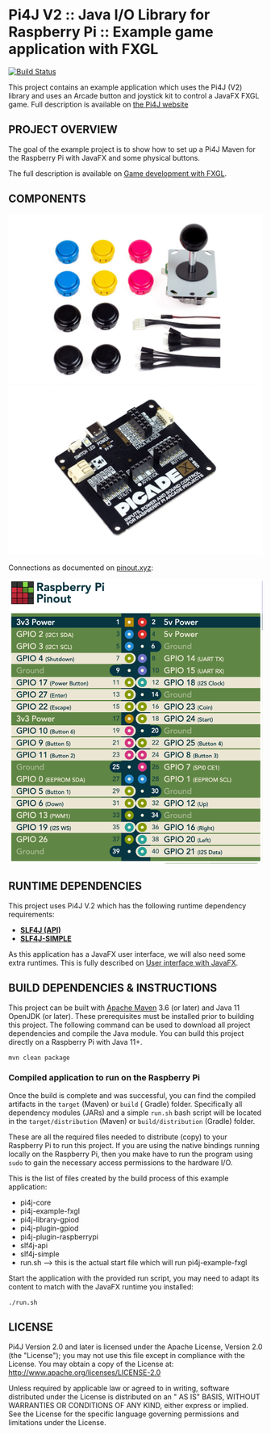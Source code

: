Pi4J V2 :: Java I/O Library for Raspberry Pi :: Example game application with FXGL
===================================================================================

[![Build Status](https://github.com/pi4j/pi4j-example-fxgl/workflows/Maven/badge.svg)](https://github.com/Pi4J/pi4j-example-fxgl/actions/workflows/maven.yml)

This project contains an example application which uses the Pi4J (V2) library and uses an Arcade button and joystick kit
to control a JavaFX FXGL game. Full description is available on
[the Pi4J website](https://pi4j.com/getting-started/fxgl/)

## PROJECT OVERVIEW

The goal of the example project is to show how to set up a Pi4J Maven for the Raspberry Pi with JavaFX and some physical
buttons.

The full description is available on
[Game development with FXGL](https://pi4j.com/getting-started/fxgl/).

## COMPONENTS

![Arcade kit components](assets/arcade_parts_kit.jpg)
![Picade Hat](assets/picade_hat.jpg)

Connections as documented on [pinout.xyz](https://pinout.xyz/pinout/picade_hat):

![Picade Hat pin numbers](assets/picade_hat_pin_numbers.png)

## RUNTIME DEPENDENCIES

This project uses Pi4J V.2 which has the following runtime dependency requirements:

- [**SLF4J (API)**](https://www.slf4j.org/)
- [**SLF4J-SIMPLE**](https://www.slf4j.org/)

As this application has a JavaFX user interface, we will also need some extra runtimes. This is fully described
on [User interface with JavaFX](https://pi4j.com/getting-started/user-interface-with-javafx/).

## BUILD DEPENDENCIES & INSTRUCTIONS

This project can be built with [Apache Maven](https://maven.apache.org/) 3.6
(or later) and Java 11 OpenJDK (or later). These prerequisites must be installed prior to building this project. The
following command can be used to download all project dependencies and compile the Java module. You can build this
project directly on a Raspberry Pi with Java 11+.

```
mvn clean package
```

### Compiled application to run on the Raspberry Pi

Once the build is complete and was successful, you can find the compiled artifacts in the `target` (Maven) or `build` (
Gradle) folder. Specifically all dependency modules (JARs) and a simple `run.sh` bash script will be located in the
`target/distribution` (Maven) or `build/distribution` (Gradle) folder.

These are all the required files needed to distribute (copy) to your Raspberry Pi to run this project. If you are using
the native bindings running locally on the Raspberry Pi, then you make have to run the program using `sudo`
to gain the necessary access permissions to the hardware I/O.

This is the list of files created by the build process of this example application:

* pi4j-core
* pi4j-example-fxgl
* pi4j-library-gpiod
* pi4j-plugin-gpiod
* pi4j-plugin-raspberrypi
* slf4j-api
* slf4j-simple
* run.sh --> this is the actual start file which will run pi4j-example-fxgl

Start the application with the provided run script, you may need to adapt its content to match with the JavaFX runtime you installed:

```
./run.sh
```

## LICENSE

Pi4J Version 2.0 and later is licensed under the Apache License, Version 2.0 (the "License"); you may not use this file
except in compliance with the License. You may obtain a copy of the License at:
http://www.apache.org/licenses/LICENSE-2.0

Unless required by applicable law or agreed to in writing, software distributed under the License is distributed on an "
AS IS" BASIS, WITHOUT WARRANTIES OR CONDITIONS OF ANY KIND, either express or implied. See the License for the specific
language governing permissions and limitations under the License.

